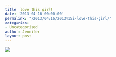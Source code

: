 ```yaml
---
title: love this girl!
date: '2013-04-16 00:00:00'
permalink: "/2013/04/16/2013415i-love-this-girl/"
categories:
- Uncategorized
author: Jennifer
layout: post
---
```


![](http://static1.squarespace.com/static/50db6bb3e4b015296cd43789/50dfa5b1e4b0dc6320e0b5ea/516cb7ade4b0bb1f91d33e17/1366079406351/iphone-20130415222932-0.jpg)
